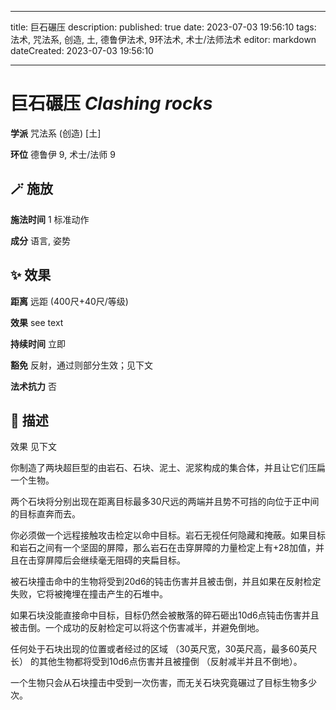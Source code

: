 
---
title: 巨石碾压
description: 
published: true
date: 2023-07-03 19:56:10
tags: 法术, 咒法系, 创造, 土, 德鲁伊法术, 9环法术, 术士/法师法术
editor: markdown
dateCreated: 2023-07-03 19:56:10

---

# **巨石碾压** *Clashing rocks*

**学派** 咒法系 (创造) \[土\] 

**环位** 德鲁伊 9, 术士/法师 9

## 🪄 施放

**施法时间** 1 标准动作

**成分** 语言, 姿势

## ✨ 效果  

**距离** 远距 (400尺+40尺/等级) 

**效果** see text 

**持续时间** 立即 

**豁免** 反射，通过则部分生效；见下文

**法术抗力** 否

## 📖 描述

效果              见下文

你制造了两块超巨型的由岩石、石块、泥土、泥浆构成的集合体，并且让它们压扁一个生物。

两个石块将分别出现在距离目标最多30尺远的两端并且势不可挡的向位于正中间的目标直奔而去。

你必须做一个远程接触攻击检定以命中目标。岩石无视任何隐藏和掩蔽。如果目标和岩石之间有一个坚固的屏障，那么岩石在击穿屏障的力量检定上有+28加值，并且在击穿屏障后会继续毫无阻碍的夹扁目标。

被石块撞击命中的生物将受到20d6的钝击伤害并且被击倒，并且如果在反射检定失败，它将被掩埋在撞击产生的石堆中。

如果石块没能直接命中目标，目标仍然会被散落的碎石砸出10d6点钝击伤害并且被击倒。一个成功的反射检定可以将这个伤害减半，并避免倒地。

任何处于石块出现的位置或者经过的区域 （30英尺宽，30英尺高，最多60英尺长） 的其他生物都将受到10d6点伤害并且被撞倒 （反射减半并且不倒地）。

一个生物只会从石块撞击中受到一次伤害，而无关石块究竟碾过了目标生物多少次。
    